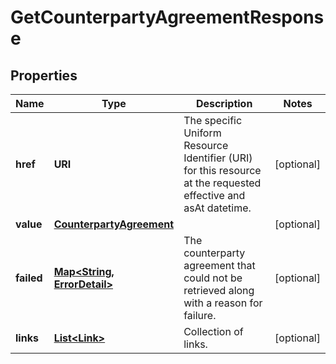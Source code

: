 

# GetCounterpartyAgreementResponse


## Properties

Name | Type | Description | Notes
------------ | ------------- | ------------- | -------------
**href** | **URI** | The specific Uniform Resource Identifier (URI) for this resource at the requested effective and asAt datetime. |  [optional]
**value** | [**CounterpartyAgreement**](CounterpartyAgreement.md) |  |  [optional]
**failed** | [**Map&lt;String, ErrorDetail&gt;**](ErrorDetail.md) | The counterparty agreement that could not be retrieved along with a reason for failure. |  [optional]
**links** | [**List&lt;Link&gt;**](Link.md) | Collection of links. |  [optional]



